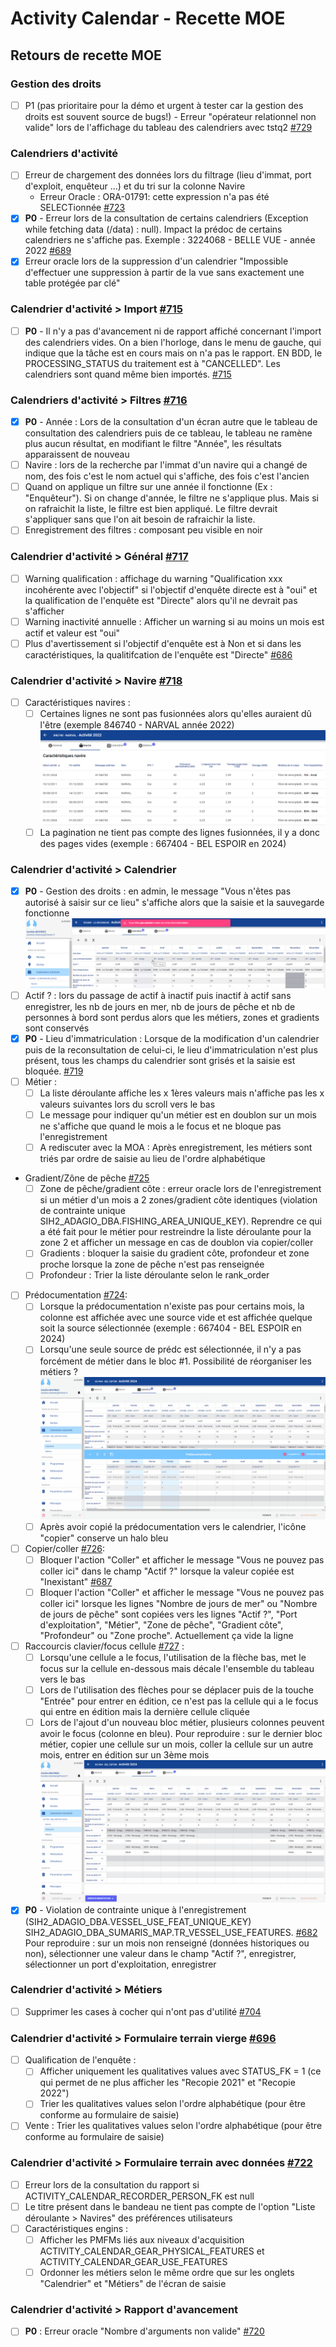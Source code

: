 # Activity Calendar - Recette MOE

## Retours de recette MOE

### Gestion des droits

- [ ] P1 (pas prioritaire pour la démo et urgent à tester car la gestion des droits est souvent source de bugs!) - Erreur "opérateur relationnel non valide" lors de l'affichage du tableau des calendriers avec tstq2
  [#729](https://gitlab.ifremer.fr/sih-public/sumaris/sumaris-app/-/issues/729)

### Calendriers d'activité

- [ ] Erreur de chargement des données lors du filtrage (lieu d'immat, port d'exploit, enquêteur ...) et du tri sur la colonne Navire
  - Erreur Oracle : ORA-01791: cette expression n'a pas été SELECTionnée [#723](https://gitlab.ifremer.fr/sih-public/sumaris/sumaris-app/-/issues/723)
- [x] **P0** - Erreur lors de la consultation de certains calendriers (Exception while fetching data (/data) : null). Impact la prédoc de certains calendriers ne s'affiche pas.
  Exemple : 3224068 - BELLE VUE - année 2022 [#689](https://gitlab.ifremer.fr/sih-public/sumaris/sumaris-app/-/issues/689)
- [X] Erreur oracle lors de la suppression d'un calendrier "Impossible d'effectuer une suppression à partir de la vue sans exactement une table protégée par clé"

### Calendrier d'activité > Import [#715](https://gitlab.ifremer.fr/sih-public/sumaris/sumaris-app/-/issues/715)

- [ ] **P0** - Il n'y a pas d'avancement ni de rapport affiché concernant l'import des calendriers vides.
  On a bien l'horloge, dans le menu de gauche, qui indique que la tâche est en cours mais on n'a pas le rapport.
  EN BDD, le PROCESSING_STATUS du traitement est à "CANCELLED". Les calendriers sont quand même bien importés. [#715](https://gitlab.ifremer.fr/sih-public/sumaris/sumaris-app/-/issues/715)

### Calendriers d'activité > Filtres [#716](https://gitlab.ifremer.fr/sih-public/sumaris/sumaris-app/-/issues/716)

- [x] **P0** - Année : Lors de la consultation d'un écran autre que le tableau de consultation des calendriers puis de ce tableau, le tableau ne ramène plus aucun résultat, en modifiant le filtre "Année", les résultats apparaissent de nouveau
- [ ] Navire : lors de la recherche par l'immat d'un navire qui a changé de nom, des fois c'est le nom actuel qui s'affiche, des fois c'est l'ancien
- [ ] Quand on applique un filtre sur une année il fonctionne (Ex : "Enquêteur"). Si on change d'année, le filtre ne s'applique plus. Mais si on rafraichit la liste, le filtre est bien appliqué.
  Le filtre devrait s'appliquer sans que l'on ait besoin de rafraichir la liste.
- [ ] Enregistrement des filtres : composant peu visible en noir

### Calendrier d'activité > Général [#717](https://gitlab.ifremer.fr/sih-public/sumaris/sumaris-app/-/issues/717)

- [ ] Warning qualification : affichage du warning "Qualification xxx incohérente avec l'objectif" si l'objectif d'enquête directe est à "oui" et la qualification de l'enquête est "Directe" alors qu'il ne devrait pas s'afficher
- [ ] Warning inactivité annuelle : Afficher un warning si au moins un mois est actif et valeur est "oui"
- [ ] Plus d'avertissement si l'objectif d'enquête est à Non et si dans les caractéristiques, la qualitifcation de l'enquête est "Directe" [#686](https://gitlab.ifremer.fr/sih-public/sumaris/sumaris-app/-/issues/686)

### Calendrier d'activité > Navire [#718](https://gitlab.ifremer.fr/sih-public/sumaris/sumaris-app/-/issues/718)

- [ ] Caractéristiques navires : 
  - [ ] Certaines lignes ne sont pas fusionnées alors qu'elles auraient dû l'être (exemple 846740 - NARVAL année 2022)
  ![rec-activity-calendar-report](/projects/activity-calendar/rec/images/rec-24-002-2.9.20-Carac_navire_fusion_lignes.PNG)
  - [ ] La pagination ne tient pas compte des lignes fusionnées, il y a donc des pages vides (exemple : 667404 - BEL ESPOIR en 2024)

### Calendrier d'activité > Calendrier

- [X] **P0** - Gestion des droits : en admin, le message "Vous n'êtes pas autorisé à saisir sur ce lieu" s'affiche alors que la saisie et la sauvegarde fonctionne
  ![rec-activity-calendar-report](/projects/activity-calendar/rec/images/rec-24-002-2.9.20-Calendrier_gestion_droits.PNG)
- [ ] Actif ? : lors du passage de actif à inactif puis inactif à actif sans enregistrer, les nb de jours en mer, nb de jours de pêche et nb de personnes à bord sont perdus alors que les métiers, zones et gradients sont conservés
- [X] **P0** - Lieu d'immatriculation : Lorsque de la modification d'un calendrier puis de la reconsultation de celui-ci, le lieu d'immatriculation n'est plus présent, tous les champs du calendrier sont grisés et la saisie est bloquée. [#719](https://gitlab.ifremer.fr/sih-public/sumaris/sumaris-app/-/issues/719)
- [ ] Métier : 
  - [ ] La liste déroulante affiche les x 1ères valeurs mais n'affiche pas les x valeurs suivantes lors du scroll vers le bas
  - [ ] Le message pour indiquer qu'un métier est en doublon sur un mois ne s'affiche que quand le mois a le focus et ne bloque pas l'enregistrement
  - [ ] A rediscuter avec la MOA : Après enregistrement, les métiers sont triés par ordre de saisie au lieu de l'ordre alphabétique
- Gradient/Zône de pêche [#725](https://gitlab.ifremer.fr/sih-public/sumaris/sumaris-app/-/issues/725)
  - [ ] Zone de pêche/gradient côte : erreur oracle lors de l'enregistrement si un métier d'un mois a 2 zones/gradient côte identiques (violation de contrainte unique SIH2_ADAGIO_DBA.FISHING_AREA_UNIQUE_KEY). Reprendre ce qui a été fait pour le métier pour restreindre la liste déroulante pour la zone 2 et afficher un message en cas de doublon via copier/coller
  - [ ] Gradients : bloquer la saisie du gradient côte, profondeur et zone proche lorsque la zone de pêche n'est pas renseignée
  - [ ] Profondeur : Trier la liste déroulante selon le rank_order
- [ ] Prédocumentation [#724](https://gitlab.ifremer.fr/sih-public/sumaris/sumaris-app/-/issues/724):
  - [ ] Lorsque la prédocumentation n'existe pas pour certains mois, la colonne est affichée avec une source vide et est affichée quelque soit la source sélectionnée (exemple : 667404 - BEL ESPOIR en 2024)
  - [ ] Lorsqu'une seule source de prédc est sélectionnée, il n'y a pas forcément de métier dans le bloc #1. Possibilité de réorganiser les métiers ?
    ![rec-activity-calendar-report](/projects/activity-calendar/rec/images/rec-24-003-2.9.21-Predoc-sources-et-metiers.gif)
  - [ ] Après avoir copié la prédocumentation vers le calendrier, l'icône "copier" conserve un halo bleu
- [ ] Copier/coller [#726](https://gitlab.ifremer.fr/sih-public/sumaris/sumaris-app/-/issues/726): 
  - [ ] Bloquer l'action "Coller" et afficher le message "Vous ne pouvez pas coller ici" dans le champ "Actif ?" lorsque la valeur copiée est "Inexistant" [#687](https://gitlab.ifremer.fr/sih-public/sumaris/sumaris-app/-/issues/687)
  - [ ] Bloquer l'action "Coller" et afficher le message "Vous ne pouvez pas coller ici" lorsque les lignes "Nombre de jours de mer" ou "Nombre de jours de pêche" sont copiées vers les lignes "Actif ?", "Port d'exploitation", "Métier", "Zone de pêche", "Gradient côte", "Profondeur" ou "Zone proche". Actuellement ça vide la ligne
- [ ] Raccourcis clavier/focus cellule [#727](https://gitlab.ifremer.fr/sih-public/sumaris/sumaris-app/-/issues/727) : 
  - [ ] Lorsqu'une cellule a le focus, l'utilisation de la flèche bas, met le focus sur la cellule en-dessous mais décale l'ensemble du tableau vers le bas
  - [ ] Lors de l'utilisation des flèches pour se déplacer puis de la touche "Entrée" pour entrer en édition, ce n'est pas la cellule qui a le focus qui entre en édition mais la dernière cellule cliquée
  - [ ] Lors de l'ajout d'un nouveau bloc métier, plusieurs colonnes peuvent avoir le focus (colonne en bleu). Pour reproduire : sur le dernier bloc métier, copier une cellule sur un mois, coller la cellule sur un autre mois, entrer en édition sur un 3ème mois
    ![rec-activity-calendar-report](/projects/activity-calendar/rec/images/rec-24-003-2.9.21-Ajout_bloc_metier.gif)
- [X] **P0** - Violation de contrainte unique à l'enregistrement (SIH2_ADAGIO_DBA.VESSEL_USE_FEAT_UNIQUE_KEY) SIH2_ADAGIO_DBA_SUMARIS_MAP.TR_VESSEL_USE_FEATURES. [#682](https://gitlab.ifremer.fr/sih-public/sumaris/sumaris-app/-/issues/682)
  Pour reproduire : sur un mois non renseigné (données historiques ou non), sélectionner une valeur dans le champ "Actif ?", enregistrer, sélectionner un port d'exploitation, enregistrer

### Calendrier d'activité > Métiers

- [ ] Supprimer les cases à cocher qui n'ont pas d'utilité [#704](https://gitlab.ifremer.fr/sih-public/sumaris/sumaris-app/-/issues/704)

### Calendrier d'activité > Formulaire terrain vierge [#696](https://gitlab.ifremer.fr/sih-public/sumaris/sumaris-app/-/issues/696)

- [ ] Qualification de l'enquête : 
  - [ ] Afficher uniquement les qualitatives values avec STATUS_FK = 1 (ce qui permet de ne plus afficher les "Recopie 2021" et "Recopie 2022")
  - [ ] Trier les qualitatives values selon l'ordre alphabétique (pour être conforme au formulaire de saisie)
- [ ] Vente : Trier les qualitatives values selon l'ordre alphabétique (pour être conforme au formulaire de saisie)

### Calendrier d'activité > Formulaire terrain avec données [#722](https://gitlab.ifremer.fr/sih-public/sumaris/sumaris-app/-/issues/722)

- [ ] Erreur lors de la consultation du rapport si ACTIVITY_CALENDAR_RECORDER_PERSON_FK est null 
- [ ] Le titre présent dans le bandeau ne tient pas compte de l'option "Liste déroulante > Navires" des préférences utilisateurs
- [ ] Caractéristiques engins :
  - [ ] Afficher les PMFMs liés aux niveaux d'acquisition ACTIVITY_CALENDAR_GEAR_PHYSICAL_FEATURES et ACTIVITY_CALENDAR_GEAR_USE_FEATURES
  - [ ] Ordonner les métiers selon le même ordre que sur les onglets "Calendrier" et "Métiers" de l'écran de saisie

### Calendrier d'activité > Rapport d'avancement

- [ ] **P0** : Erreur oracle "Nombre d'arguments non valide" [#720](https://gitlab.ifremer.fr/sih-public/sumaris/sumaris-app/-/issues/720)